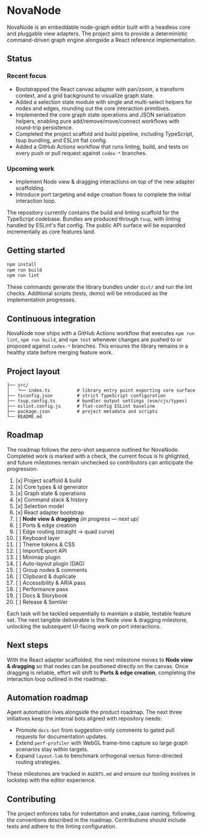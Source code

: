 # NovaNode

NovaNode is an embeddable node-graph editor built with a headless core and pluggable view adapters. The project aims to provide a deterministic command-driven graph engine alongside a React reference implementation.

## Status

### Recent focus

* Bootstrapped the React canvas adapter with pan/zoom, a transform context, and a grid background to visualize graph state.
* Added a selection state module with single and multi-select helpers for nodes and edges, rounding out the core interaction primitives.
* Implemented the core graph state operations and JSON serialization helpers, enabling pure add/remove/move/connect workflows with round-trip persistence.
* Completed the project scaffold and build pipeline, including TypeScript, tsup bundling, and ESLint flat config.
* Added a GitHub Actions workflow that runs linting, build, and tests on every push or pull request against `codex-*` branches.

### Upcoming work

* Implement Node view & dragging interactions on top of the new adapter scaffolding.
* Introduce port targeting and edge creation flows to complete the initial interaction loop.

The repository currently contains the build and linting scaffold for the TypeScript codebase. Bundles are produced through `tsup`, with linting handled by ESLint's flat config. The public API surface will be expanded incrementally as core features land.

## Getting started

```bash
npm install
npm run build
npm run lint
```

These commands generate the library bundles under `dist/` and run the lint checks. Additional scripts (tests, demo) will be introduced as the implementation progresses.

## Continuous integration

NovaNode now ships with a GitHub Actions workflow that executes `npm run lint`, `npm run build`, and `npm test` whenever changes are pushed to or proposed against `codex-*` branches. This ensures the library remains in a healthy state before merging feature work.

## Project layout

```
├── src/
│   └── index.ts          # library entry point exporting core surface
├── tsconfig.json         # strict TypeScript configuration
├── tsup.config.ts        # bundler output settings (esm/cjs/types)
├── eslint.config.js      # flat-config ESLint baseline
├── package.json          # project metadata and scripts
└── README.md
```

## Roadmap

The roadmap follows the zero-shot sequence outlined for NovaNode. Completed work is marked with a check, the current focus is hi
ghlighted, and future milestones remain unchecked so contributors can anticipate the progression.

1. [x] Project scaffold & build
2. [x] Core types & id generator
3. [x] Graph state & operations
4. [x] Command stack & history
5. [x] Selection model
6. [x] React adapter bootstrap
7. [ ] **Node view & dragging** *(in progress — next up)*
8. [ ] Ports & edge creation
9. [ ] Edge routing (straight → quad curve)
10. [ ] Keyboard layer
11. [ ] Theme tokens & CSS
12. [ ] Import/Export API
13. [ ] Minimap plugin
14. [ ] Auto-layout plugin (DAG)
15. [ ] Group nodes & comments
16. [ ] Clipboard & duplicate
17. [ ] Accessibility & ARIA pass
18. [ ] Performance pass
19. [ ] Docs & Storybook
20. [ ] Release & SemVer

Each task will be tackled sequentially to maintain a stable, testable feature set. The next tangible deliverable is the Node view & dragging milestone, unlocking the subsequent UI-facing work on port interactions.

## Next steps

With the React adapter scaffolded, the next milestone moves to **Node view & dragging** so that nodes can be positioned directly on the canvas. Once dragging is reliable, effort will shift to **Ports & edge creation**, completing the interaction loop outlined in the roadmap.

## Automation roadmap

Agent automation lives alongside the product roadmap. The next three initiatives keep the internal bots aligned with repository needs:

* Promote `docs-bot` from suggestion-only comments to gated pull requests for documentation updates.
* Extend `perf-profiler` with WebGL frame-time capture so large graph scenarios stay within targets.
* Expand `layout-lab` to benchmark orthogonal versus force-directed routing strategies.

These milestones are tracked in `AGENTS.md` and ensure our tooling evolves in lockstep with the editor experience.

## Contributing

The project enforces tabs for indentation and snake_case naming, following the conventions described in the roadmap. Contributions should include tests and adhere to the linting configuration.


